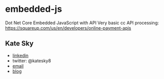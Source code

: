 # embedded-js
Dot Net Core Embedded JavaScript with API
Very basic cc API processing:
https://squareup.com/us/en/developers/online-payment-apis

## Kate Sky
* [linkedin](https://www.linkedin.com/in/katesky/)
* twitter: @katesky8
* [email](mailto:me@katesky.com)
* [blog](http://www.katesky.com)
